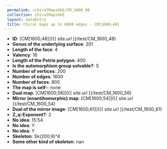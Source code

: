 ```yaml
--- 
 permalink: /chiralMaps6kE/CM_1600_48 
 collection: chiralMaps6kE
 layout: dataEntry
 title: Chiral maps up to 6000 edges - CM[1600;48]
---
```


- **ID**: [CM[1600;48]]({{ site.url }}/test/CM_1600_48)
- **Genus of the underlying surface**: 301
- **Length of the face**: 4
- **Valency**: 16
- **Length of the Petrie polygon**: 400
- **Is the automorphism group solvable?**: S
- **Number of vertices**: 200
- **Number of edges**: 1600
- **Number of faces**: 800
- **The map is self-**: none
- **Dual map**: [CM[1600;56]]({{ site.url }}/test/CM_1600_56)
- **Mirror (enantihomorphic) map**: [CM[1600;54]]({{ site.url }}/test/CM_1600_54)
- **Dual of the mirror image**: [CM[1600;61]]({{ site.url }}/test/CM_1600_61)
- **Z_q-Exponent?**: 2
- **No idea**:  15:54
- **No idea**: Y
- **No idea**: Y
- **Skeleton**: Sk(200;9)^4
- **Some other kind of skeleton**: nan
